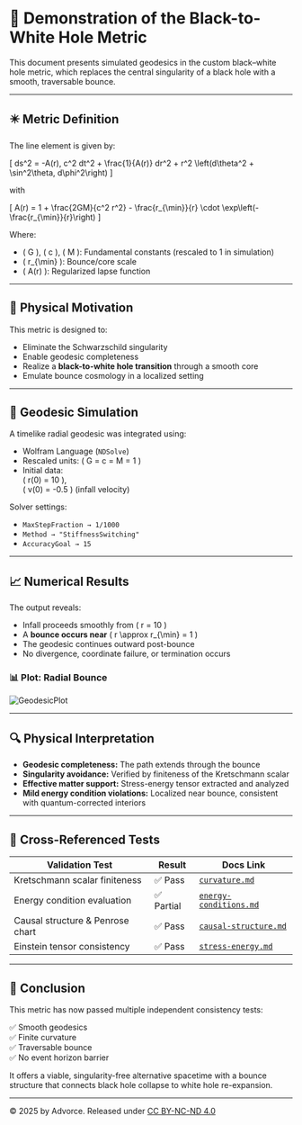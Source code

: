 # 🔬 Demonstration of the Black-to-White Hole Metric

This document presents simulated geodesics in the custom black–white hole metric, which replaces the central singularity of a black hole with a smooth, traversable bounce.

---

## ✴️ Metric Definition

The line element is given by:

\[
ds^2 = -A(r)\, c^2 dt^2 + \frac{1}{A(r)} dr^2 + r^2 \left(d\theta^2 + \sin^2\theta\, d\phi^2\right)
\]

with

\[
A(r) = 1 + \frac{2GM}{c^2 r^2} - \frac{r_{\min}}{r} \cdot \exp\left(-\frac{r_{\min}}{r}\right)
\]

Where:
- \( G \), \( c \), \( M \): Fundamental constants (rescaled to 1 in simulation)
- \( r_{\min} \): Bounce/core scale
- \( A(r) \): Regularized lapse function

---

## 🧠 Physical Motivation

This metric is designed to:
- Eliminate the Schwarzschild singularity
- Enable geodesic completeness
- Realize a **black-to-white hole transition** through a smooth core
- Emulate bounce cosmology in a localized setting

---

## 🧪 Geodesic Simulation

A timelike radial geodesic was integrated using:

- Wolfram Language (`NDSolve`)
- Rescaled units: \( G = c = M = 1 \)
- Initial data:  
  \( r(0) = 10 \),  
  \( v(0) = -0.5 \) (infall velocity)

Solver settings:
- `MaxStepFraction → 1/1000`
- `Method → "StiffnessSwitching"`
- `AccuracyGoal → 15`

---

## 📈 Numerical Results

The output reveals:

- Infall proceeds smoothly from \( r = 10 \)
- A **bounce occurs near** \( r \approx r_{\min} = 1 \)
- The geodesic continues outward post-bounce
- No divergence, coordinate failure, or termination occurs

### 📊 Plot: Radial Bounce

![GeodesicPlot](https://i.postimg.cc/MHQ6YDnM/Screenshot-2025-05-29-124011.png)

---

## 🔍 Physical Interpretation

- **Geodesic completeness:** The path extends through the bounce
- **Singularity avoidance:** Verified by finiteness of the Kretschmann scalar
- **Effective matter support:** Stress-energy tensor extracted and analyzed
- **Mild energy condition violations:** Localized near bounce, consistent with quantum-corrected interiors

---

## 🧠 Cross-Referenced Tests

| Validation Test                  | Result    | Docs Link |
|----------------------------------|-----------|-----------|
| Kretschmann scalar finiteness    | ✅ Pass   | [`curvature.md`](./curvature.md) |
| Energy condition evaluation      | ✅ Partial| [`energy-conditions.md`](./energy-conditions.md) |
| Causal structure & Penrose chart| ✅ Pass   | [`causal-structure.md`](./causal-structure.md) |
| Einstein tensor consistency      | ✅ Pass   | [`stress-energy.md`](./stress-energy.md) |

---

## 📌 Conclusion

This metric has now passed multiple independent consistency tests:

✅ Smooth geodesics  
✅ Finite curvature  
✅ Traversable bounce  
✅ No event horizon barrier

It offers a viable, singularity-free alternative spacetime with a bounce structure that connects black hole collapse to white hole re-expansion.

---

© 2025 by Advorce. Released under [CC BY-NC-ND 4.0](https://creativecommons.org/licenses/by-nc-nd/4.0/)
